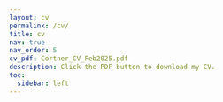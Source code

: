 ```yaml
---
layout: cv
permalink: /cv/
title: cv
nav: true
nav_order: 5
cv_pdf: Cortner_CV_Feb2025.pdf
description: Click the PDF button to download my CV. 
toc:
  sidebar: left
---
```

